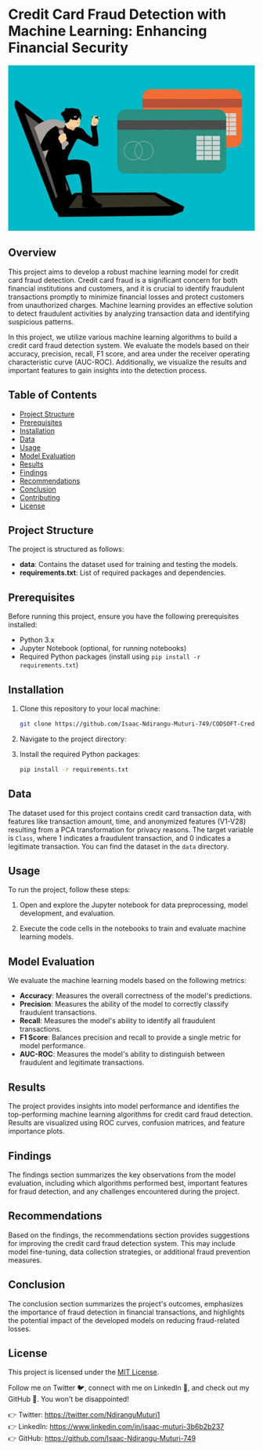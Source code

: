 # Credit Card Fraud Detection with Machine Learning: Enhancing Financial Security 
![creditcardfraud](creditcardfraud.png)


## Overview

This project aims to develop a robust machine learning model for credit card fraud detection. Credit card fraud is a significant concern for both financial institutions and customers, and it is crucial to identify fraudulent transactions promptly to minimize financial losses and protect customers from unauthorized charges. Machine learning provides an effective solution to detect fraudulent activities by analyzing transaction data and identifying suspicious patterns.

In this project, we utilize various machine learning algorithms to build a credit card fraud detection system. We evaluate the models based on their accuracy, precision, recall, F1 score, and area under the receiver operating characteristic curve (AUC-ROC). Additionally, we visualize the results and important features to gain insights into the detection process.

## Table of Contents

- [Project Structure](#project-structure)
- [Prerequisites](#prerequisites)
- [Installation](#installation)
- [Data](#data)
- [Usage](#usage)
- [Model Evaluation](#model-evaluation)
- [Results](#results)
- [Findings](#findings)
- [Recommendations](#recommendations)
- [Conclusion](#conclusion)
- [Contributing](#contributing)
- [License](#license)

## Project Structure

The project is structured as follows:

- **data**: Contains the dataset used for training and testing the models.
- **requirements.txt**: List of required packages and dependencies.

## Prerequisites

Before running this project, ensure you have the following prerequisites installed:

- Python 3.x
- Jupyter Notebook (optional, for running notebooks)
- Required Python packages (install using `pip install -r requirements.txt`)

## Installation

1. Clone this repository to your local machine:

   ```bash
   git clone https://github.com/Isaac-Ndirangu-Muturi-749/CODSOFT-Credit-Card-Fraud-Detection-using-Machine-Learning.git
   ```

2. Navigate to the project directory:

3. Install the required Python packages:

   ```bash
   pip install -r requirements.txt
   ```

## Data

The dataset used for this project contains credit card transaction data, with features like transaction amount, time, and anonymized features (V1-V28) resulting from a PCA transformation for privacy reasons. The target variable is `Class`, where 1 indicates a fraudulent transaction, and 0 indicates a legitimate transaction. You can find the dataset in the `data` directory.

## Usage

To run the project, follow these steps:

1. Open and explore the Jupyter notebook for data preprocessing, model development, and evaluation.

2. Execute the code cells in the notebooks to train and evaluate machine learning models.

## Model Evaluation

We evaluate the machine learning models based on the following metrics:

- **Accuracy**: Measures the overall correctness of the model's predictions.
- **Precision**: Measures the ability of the model to correctly classify fraudulent transactions.
- **Recall**: Measures the model's ability to identify all fraudulent transactions.
- **F1 Score**: Balances precision and recall to provide a single metric for model performance.
- **AUC-ROC**: Measures the model's ability to distinguish between fraudulent and legitimate transactions.

## Results

The project provides insights into model performance and identifies the top-performing machine learning algorithms for credit card fraud detection. Results are visualized using ROC curves, confusion matrices, and feature importance plots.

## Findings

The findings section summarizes the key observations from the model evaluation, including which algorithms performed best, important features for fraud detection, and any challenges encountered during the project.

## Recommendations

Based on the findings, the recommendations section provides suggestions for improving the credit card fraud detection system. This may include model fine-tuning, data collection strategies, or additional fraud prevention measures.

## Conclusion

The conclusion section summarizes the project's outcomes, emphasizes the importance of fraud detection in financial transactions, and highlights the potential impact of the developed models on reducing fraud-related losses.


## License

This project is licensed under the [MIT License](LICENSE).



Follow me on Twitter 🐦, connect with me on LinkedIn 🔗, and check out my GitHub 🐙. You won't be disappointed!

👉 Twitter: https://twitter.com/NdiranguMuturi1  
👉 LinkedIn: https://www.linkedin.com/in/isaac-muturi-3b6b2b237  
👉 GitHub: https://github.com/Isaac-Ndirangu-Muturi-749
